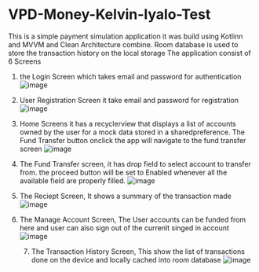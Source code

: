 # VPD-Money-Kelvin-Iyalo-Test
This is a simple payment simulation application
it was build using Kotlinn and MVVM and Clean Architecture combine.
Room database is used to store the transaction history on the local storage
The application consist of 6 Screens
1. the Login Screen which takes email and password for authentication 
![image](https://github.com/KelvinIyalo/VPD-Money-Kelvin-Iyalo-Test/assets/53624560/2ff5e6b0-363f-4d8c-8e27-9530d6f9211e)

2. User Registration Screen it take email and password for registration
![image](https://github.com/KelvinIyalo/VPD-Money-Kelvin-Iyalo-Test/assets/53624560/8e0044e6-fd51-4ba2-bc60-e03fba2988ea)

3. Home Screens
   it has a recyclerview that displays a list of accounts owned by the user for a mock data stored in a sharedpreference.
   The Fund Transfer button onclick the app will navigate to the fund transfer screen
   ![image](https://github.com/KelvinIyalo/VPD-Money-Kelvin-Iyalo-Test/assets/53624560/152ef371-4ec0-4149-975b-675db2712375)

4. The Fund Transfer screen, it has drop field to select account to transfer from. the proceed button will be set to Enabled whenever all the available field are properly filled.
      ![image](https://github.com/KelvinIyalo/VPD-Money-Kelvin-Iyalo-Test/assets/53624560/b7cfb8cb-8a23-43df-a222-5618080d2007)

5. The Reciept Screen, It shows a summary of the transaction made
   ![image](https://github.com/KelvinIyalo/VPD-Money-Kelvin-Iyalo-Test/assets/53624560/718975a0-a240-48cc-9a10-21641b9d53c0)

6. The Manage Account Screen, The User accounts can be funded from here and user can also sign out of the currenlt singed in account
   ![image](https://github.com/KelvinIyalo/VPD-Money-Kelvin-Iyalo-Test/assets/53624560/852113ad-b874-4ab6-8507-bbd1c4598f9f)

   7. The Transaction History Screen, This show the list of transactions done on the device and locally cached into room database
![image](https://github.com/KelvinIyalo/VPD-Money-Kelvin-Iyalo-Test/assets/53624560/bfd28b4e-2328-4058-8783-ff684817f2f7)





